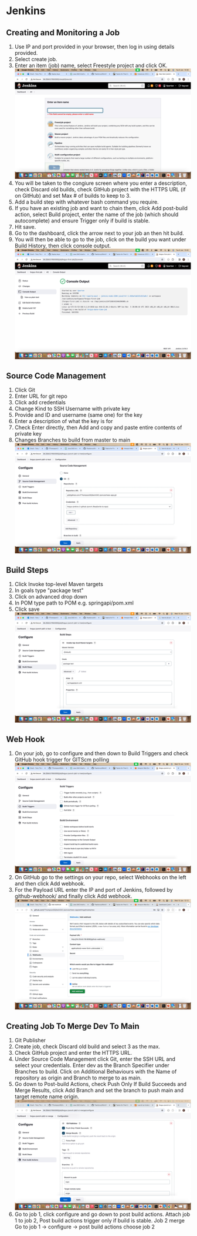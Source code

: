 # Jenkins

## Creating and Monitoring a Job
1. Use IP and port provided in your browser, then log in using details provided.
2. Select create job.
3. Enter an item (job) name, select Freestyle project and click OK.
![Job Creation Screenshot](<../README_images/Job Creation Screenshot.jpg>)
4. You will be taken to the congiure screen where you enter a description, check Discard old builds, check GitHub project with the HTTPS URL (if on GitHub) and set Max # of builds to keep to 3.
5. Add a build step with whatever bash command you require.
6. If you have an existing job and want to chain them, click Add post-build action, select Build project, enter the name of the job (which should autocomplete) and ensure Trigger only if build is stable.
7. Hit save.
8. Go to the dashboard, click the arrow next to your job an then hit build.
9. You will then be able to go to the job, click on the build you want under Build History, then click console output.
![Job Console Output Screenshot](<../README_images/Job Console Output Screenshot.jpg>)

## Source Code Management
1. Click Git
2. Enter URL for git repo
3. Click add credentials
4. Change Kind to SSH Username with private key
5. Provide and ID and username (same one) for the key
6. Enter a description of what the key is for
7. Check Enter directly, then Add and copy and paste entire contents of private key
8. Changes Branches to build from master to main
![Source Code Management Screenshot](<../README_images/Jenkins Source Code Management Screenshot.jpg>)

## Build Steps
1. Click Invoke top-level Maven targets
2. In goals type "package test"
3. Click on advanced drop down
4. In POM type path to POM e.g. springapi/pom.xml
5. Click save
![Build Steps Screenshot](<../README_images/Jenkins Build Steps Screenshot.jpg>)

## Web Hook
1. On your job, go to configure and then down to Build Triggers and check GitHub hook trigger for GITScm polling
![Jenkins Webhook Configuration Screenshot](<../README_images/Jenkins Webhook Trigger Screenshot.jpg>)
2. On GitHub go to the settings on your repo, select Webhooks on the left and then click Add webhook.
3. For the Payload URL enter the IP and port of Jenkins, followed by github-webhook/ and finally click Add webhook.
![GitHub Webhook Configuration Screenshot](<../README_images/GitHub Webhook Config Screenshot.jpg>)

## Creating Job To Merge Dev To Main
1. Git Publisher
2. Create job, check Discard old build and select 3 as the max.
3. Check GitHub project and enter the HTTPS URL.
4. Under Source Code Management click Git, enter the SSH URL and select your credentials. Enter dev as the Branch Specifier under Branches to build. Click on Additional Behaviours with the Name of repository as origin and Branch to merge to as main. 
5. Go down to Post-build Actions, check Push Only If Build Succeeds and Merge Results, click Add Branch and set the branch to push main and target remote name origin.
![Job 2 Merge Post Build Actions](<../README_images/Jenkins Job 2 Merge Post Build Actions Screenshot.jpg>)
6. Go to job 1, click configure and go down to post build actions. Attach job 1 to job 2, Post build actions trigger only if build is stable. Job 2 merge Go to job 1 -> configure -> post build actions choose job 2